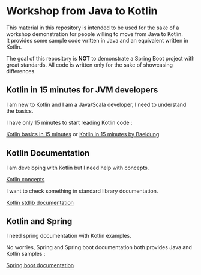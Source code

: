 # Workshop from Java to Kotlin

This material in this repository is intended to be used for the sake of a workshop demonstration for people willing to
move from Java to Kotlin.   
It provides some sample code written in Java and an equivalent written in Kotlin.

The goal of this repository is **NOT** to demonstrate a Spring Boot project with great standards. All code is written
only for the sake of showcasing differences.

## Kotlin in 15 minutes for JVM developers

I am new to Kotlin and I am a Java/Scala developer, I need to understand the basics.

I have only 15 minutes to start reading Kotlin code :

[Kotlin basics in 15 minutes](https://kotlinlang.org/docs/basic-syntax.html#creating-classes-and-instances)
or
[Kotlin in 15 minutes by Baeldung](https://www.baeldung.com/kotlin/intro)

## Kotlin Documentation

I am developing with Kotlin but I need help with concepts.

[Kotlin concepts](https://kotlinlang.org/docs/home.html)

I want to check something in standard library documentation.

[Kotlin stdlib documentation](https://kotlinlang.org/api/latest/jvm/stdlib/)

## Kotlin and Spring

I need spring documentation with Kotlin examples.

No worries, Spring and Spring boot documentation both provides Java and Kotlin samples :

[Spring boot documentation](https://docs.spring.io/spring-boot/index.html)